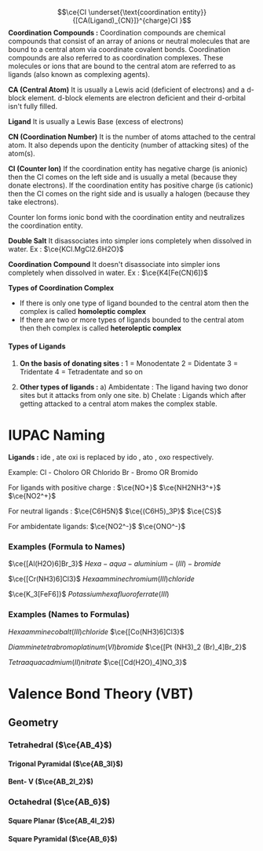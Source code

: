 $$\ce{CI \underset{\text{coordination entity}}{[CA(Ligand)_{CN}]}^{charge}CI }$$
**Coordination Compounds :**
Coordination compounds are chemical compounds that consist of an array of anions or neutral molecules that are bound to a central atom via coordinate covalent bonds. Coordination compounds are also referred to as coordination complexes. These molecules or ions that are bound to the central atom are referred to as ligands (also known as complexing agents).

**CA (Central Atom)**
It is usually a Lewis acid (deficient of electrons) and a d-block element.
d-block elements are electron deficient and their d-orbital isn't fully filled.

**Ligand**
It is usually a Lewis Base (excess of electrons)

**CN (Coordination Number)**
It is the number of atoms attached to the central atom. It also depends upon the denticity (number of attacking sites) of the atom(s).

**CI (Counter Ion)**
If the coordination entity has negative charge (is anionic) then the CI comes on the left side and is usually a metal (because they donate electrons).
If the coordination entity has positive charge (is cationic) then the CI comes on the right side and is usually a halogen (because they take electrons).

Counter Ion forms ionic bond with the coordination entity and neutralizes the coordination entity.

**Double Salt**
It disassociates into simpler ions  completely when dissolved in water.
Ex : $\ce{KCl.MgCl2.6H2O}$

**Coordination Compound**
It doesn't disassociate into simpler ions completely when dissolved in water.
Ex : $\ce{K4[Fe(CN)6]}$

**Types of Coordination Complex**
- If there is only one type of ligand bounded to the central atom then the complex is called **homoleptic complex**
- If there are two or more types of ligands bounded to the central atom then theh complex is called **heteroleptic complex**

#### Types of Ligands
1. **On the basis of donating sites :**
	1 = Monodentate
	2 = Didentate
	3 = Tridentate
	4 = Tetradentate and so on

2. **Other types of ligands :**
	a) Ambidentate :
				The ligand having two donor sites but it attacks from only one site.
	b) Chelate : 
					Ligands which after getting attacked to a central atom makes the complex stable.


# IUPAC Naming 
**Ligands :** ide , ate oxi is replaced by ido , ato , oxo respectively.

Example:
Cl - Choloro OR Chlorido 
Br - Bromo OR Bromido

For ligands with positive charge : 
	$\ce{NO+}$
	$\ce{NH2NH3^+}$
	$\ce{NO2^+}$

For neutral ligands : 
	$\ce{C6H5N}$
	$\ce{(C6H5)_3P}$
	$\ce{CS}$
	
For ambidentate ligands: 
	$\ce{NO2^-}$
	$\ce{ONO^-}$

### Examples (Formula to Names)
$\ce{[Al(H2O)6]Br_3}$
$Hexa - aqua - aluminium -(III) -bromide$

$\ce{[Cr(NH3)6]Cl3}$
$Hexa ammine chromium (III) chloride$

$\ce{K_3[FeF6]}$
$Potassium hexa fluoro ferrate (III)$

### Examples (Names to Formulas)
$Hexa ammine cobalt (III) chloride$
$\ce{[Co(NH3)6]Cl3}$

$Diammine tetra bromo platinum (VI) bromide$
$\ce{[Pt (NH3)_2 (Br)_4]Br_2}$

$Tetra aqua cadmium (II) nitrate$
$\ce{[Cd(H2O)_4]NO_3}$


# Valence Bond Theory (VBT)
## Geometry 
### Tetrahedral ($\ce{AB_4}$)
#### Trigonal Pyramidal ($\ce{AB_3l}$)
#### Bent- V ($\ce{AB_2l_2}$)
### Octahedral ($\ce{AB_6}$)
#### Square Planar ($\ce{AB_4l_2}$)
#### Square Pyramidal ($\ce{AB_6}$)








